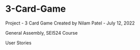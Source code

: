 # 3-Card-Game

Project - 3 Card Game
Created by Nilam Patel - July 12, 2022

General Assembly, SEI524 Course

User Stories
